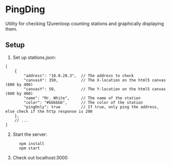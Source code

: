 # PingDing

Utility for checking 12urenloop counting stations and graphically displaying them.

## Setup

1. Set up stations.json:

```
[
	{
		"address": "10.0.20.3",  // The address to check
		"canvasX": 350,          // The X-location on the html5 canvas (600 by 400)
		"canvasY": 50,           // The Y-location on the html5 canvas (600 by 400)
		"name": "Mr. White",     // The name of the station
		"color": "#bbbbbb",      // The color of the station
		"pingOnly": true         // If true, only ping the address, else check if the http response is 200
	},
	// ...
]
```

2. Start the server:

```
      npm install
      npm start
```

3. Check out localhost:3000
